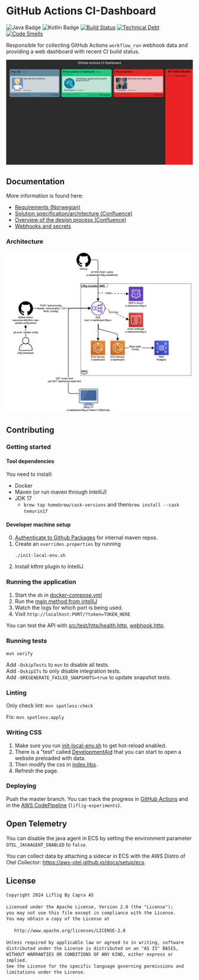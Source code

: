 # GitHub Actions CI-Dashboard

![Java Badge](https://img.shields.io/badge/java-17-blue?logo=java)
![Kotlin Badge](https://img.shields.io/badge/kotlin--blue?logo=kotlin)
[![Build Status](https://github.com/capralifecycle/github-actions-ci-dashboard/actions/workflows/ci.yaml/badge.svg)](https://github.com/capralifecycle/github-actions-ci-dashboard/actions/workflows/ci.yaml)
[![Technical Debt](https://sonarcloud.io/api/project_badges/measure?project=capralifecycle_github-actions-ci-dashboard&metric=sqale_index&token=c098b4d25bf2f8a05ee55cb9aeb4b84eb1329689)](https://sonarcloud.io/summary/new_code?id=capralifecycle_github-actions-ci-dashboard)
[![Code Smells](https://sonarcloud.io/api/project_badges/measure?project=capralifecycle_github-actions-ci-dashboard&metric=code_smells&token=c098b4d25bf2f8a05ee55cb9aeb4b84eb1329689)](https://sonarcloud.io/summary/new_code?id=capralifecycle_github-actions-ci-dashboard)

Responsible for collecting GitHub Actions `workflow_run` webhook data and providing a web dashboard with recent CI build
status.

![Screenshot](docs/dashboard-screenshot.png)

## Documentation

More information is found here:

- [Requirements (Norwegian)](./docs/requirements.md)
- [Solution specification/architecture (Confluence)](https://liflig.atlassian.net/l/cp/Qc1oFmJF)
- [Overview of the design process (Confluence)](https://liflig.atlassian.net/wiki/x/PgBSDg)
- [Webhooks and secrets](./docs/webhooks-and-secrets.md)

### Architecture

![AWS infra architecture](./docs/infrastructure-architecture.png)

## Contributing

### Getting started

#### Tool dependencies

You need to install:

- Docker
- Maven (or run maven through IntelliJ)
- JDK 17
  - `brew tap homebrew/cask-versions` and then`brew install --cask temurin17`

#### Developer machine setup

0. [Authenticate to Github Packages](https://docs.github.com/en/packages/working-with-a-github-packages-registry/working-with-the-apache-maven-registry)
   for internal maven
   repos.
1. Create an `overrides.properties` by running
    ```shell
    ./init-local-env.sh
    ```
3. Install ktfmt plugin to IntelliJ

### Running the application

1. Start the `db` in [docker-compose.yml](./docker-compose.yml)
2. Run the [main method from intelliJ](./src/main/kotlin/no/liflig/cidashboard/Main.kt)
3. Watch the logs for which port is being used.
4. Visit `http://localhost:PORT/?token=TOKEN_HERE`

You can test the API
with [src/test/http/health.http](src/test/http/health.http), [webhook.http](src/test/http/webhook.http).

### Running tests

```shell
mvn verify
```

Add `-DskipTests` to `mvn` to disable all tests.  
Add `-DskipITs` to only disable integration tests.  
Add `-DREGENERATE_FAILED_SNAPSHOTS=true` to update snapshot tests.  

### Linting

Only check lint: `mvn spotless:check`

Fix: `mvn spotless:apply`

### Writing CSS

1. Make sure you run [init-local-env.sh](./init-local-env.sh) to get hot-reload enabled.
2. There is a "test" called [DevelopmentAid](./src/test/kotlin/acceptancetests/DevelopmentAid.kt) that you can start to
open a website preloaded with data.
3. Then modify the css in [index.hbs](./src/main/resources/handlebars-htmx-templates/index.hbs).
4. Refresh the page.

### Deploying

Push the master branch.
You can track the progress
in [GitHub Actions](https://github.com/capralifecycle/github-actions-ci-dashboard/actions/workflows/ci.yaml)
and in
the [AWS CodePipeline](https://eu-west-1.console.aws.amazon.com/codesuite/codepipeline/pipelines/experiments-apps/view?region=eu-west-1) (`liflig-experiments`).

## Open Telemetry

You can disable the java agent in ECS by setting the environment parameter `OTEL_JAVAAGENT_ENABLED` to `false`.

You can collect data by attaching a sidecar in ECS with the AWS Distro of Otel
Collector: https://aws-otel.github.io/docs/setup/ecs.

## License

```text
Copyright 2024 Liflig By Capra AS

Licensed under the Apache License, Version 2.0 (the "License");
you may not use this file except in compliance with the License.
You may obtain a copy of the License at

   http://www.apache.org/licenses/LICENSE-2.0

Unless required by applicable law or agreed to in writing, software
distributed under the License is distributed on an "AS IS" BASIS,
WITHOUT WARRANTIES OR CONDITIONS OF ANY KIND, either express or implied.
See the License for the specific language governing permissions and
limitations under the License.
```
